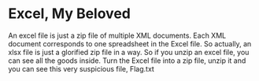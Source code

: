 # Excel, My Beloved
An excel file is just a zip file of multiple XML documents. Each XML document corresponds to one spreadsheet in the Excel file. So actually, an xlsx file is just a glorified zip file in a way. So if you unzip an excel file, you can see all the goods inside. 
Turn the Excel file into a zip file, unzip it and you can see this very suspicious file, Flag.txt
